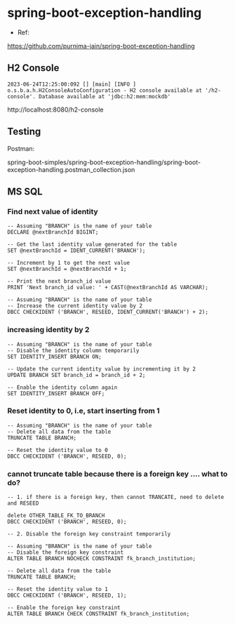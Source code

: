 
# spring-boot-exception-handling
- Ref:

https://github.com/purnima-jain/spring-boot-exception-handling

## H2 Console

```
2023-06-24T12:25:00:092 [] [main] [INFO ] o.s.b.a.h.H2ConsoleAutoConfiguration - H2 console available at '/h2-console'. Database available at 'jdbc:h2:mem:mockdb'
```

http://localhost:8080/h2-console


## Testing

Postman:  

spring-boot-simples/spring-boot-exception-handling/spring-boot-exception-handling.postman_collection.json

## MS SQL

### Find next value of identity

```
-- Assuming "BRANCH" is the name of your table
DECLARE @nextBranchId BIGINT;

-- Get the last identity value generated for the table
SET @nextBranchId = IDENT_CURRENT('BRANCH');

-- Increment by 1 to get the next value
SET @nextBranchId = @nextBranchId + 1;

-- Print the next branch_id value
PRINT 'Next branch_id value: ' + CAST(@nextBranchId AS VARCHAR);

-- Assuming "BRANCH" is the name of your table
-- Increase the current identity value by 2
DBCC CHECKIDENT ('BRANCH', RESEED, IDENT_CURRENT('BRANCH') + 2);

```

### increasing identity by 2

```
-- Assuming "BRANCH" is the name of your table
-- Disable the identity column temporarily
SET IDENTITY_INSERT BRANCH ON;

-- Update the current identity value by incrementing it by 2
UPDATE BRANCH SET branch_id = branch_id + 2;

-- Enable the identity column again
SET IDENTITY_INSERT BRANCH OFF;
```

### Reset identity to 0, i.e, start inserting from 1

```
-- Assuming "BRANCH" is the name of your table
-- Delete all data from the table
TRUNCATE TABLE BRANCH;

-- Reset the identity value to 0
DBCC CHECKIDENT ('BRANCH', RESEED, 0);

```

### cannot truncate table because there is a foreign key .... what to do?

```
-- 1. if there is a foreign key, then cannot TRANCATE, need to delete and RESEED

delete OTHER_TABLE_FK_TO_BRANCH
DBCC CHECKIDENT ('BRANCH', RESEED, 0);

-- 2. Disable the foreign key constraint temporarily

-- Assuming "BRANCH" is the name of your table
-- Disable the foreign key constraint
ALTER TABLE BRANCH NOCHECK CONSTRAINT fk_branch_institution;

-- Delete all data from the table
TRUNCATE TABLE BRANCH;

-- Reset the identity value to 1
DBCC CHECKIDENT ('BRANCH', RESEED, 1);

-- Enable the foreign key constraint
ALTER TABLE BRANCH CHECK CONSTRAINT fk_branch_institution;



```




